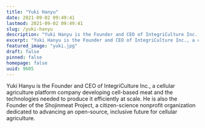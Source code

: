 ```yaml
---
title: "Yuki Hanyu"
date: 2021-09-02 09:49:41
lastmod: 2021-09-02 09:49:41
slug: /yuki-hanyu
description: "Yuki Hanyu is the Founder and CEO of IntegriCulture Inc., a cellular agriculture platform company developing cell-based meat and the technologies needed to produce it efficiently at scale. He is also the Founder of the Shojinmeat Project, a citizen-science nonprofit organization dedicated to advancing an open-source, inclusive future for cellular agriculture."
excerpt: "Yuki Hanyu is the Founder and CEO of IntegriCulture Inc., a cellular agriculture platform company developing cell-based meat and the technologies needed to produce it efficiently at scale. He is also the Founder of the Shojinmeat Project, a citizen-science nonprofit organization dedicated to advancing an open-source, inclusive future for cellular agriculture."
featured_image: "yuki.jpg"
draft: false
pinned: false
homepage: false
uuid: 9605
---
```

<p>Yuki Hanyu is the Founder and CEO of IntegriCulture Inc., a cellular agriculture platform company developing cell-based meat and the technologies needed to produce it efficiently at scale. He is also the Founder of the Shojinmeat Project, a citizen-science nonprofit organization dedicated to advancing an open-source, inclusive future for cellular agriculture.</p>
